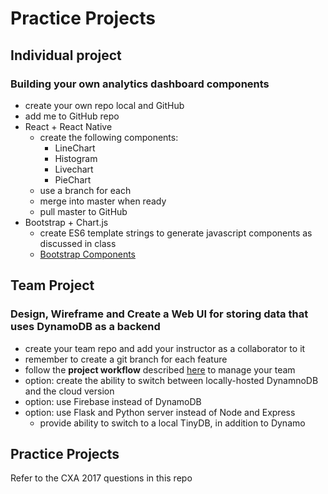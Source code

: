 # Practice Projects

## Individual project
### Building your own analytics dashboard components
  * create your own repo local and GitHub
  * add me to GitHub repo
  * React + React Native
    * create the following components:
      * LineChart
      * Histogram
      * Livechart
      * PieChart
    * use a branch for each
    * merge into master when ready
    * pull master to GitHub 
  * Bootstrap + Chart.js
    * create ES6 template strings to generate javascript components as discussed in class
    * [Bootstrap Components](https://getbootstrap.com/docs/4.0/components/buttons/)

## Team Project
### Design, Wireframe and Create a Web UI for storing data that uses  DynamoDB as a backend
  * create your team repo and add your instructor as a collaborator to it
  * remember to create a git branch for each feature
  * follow the **project workflow** described [here](https://github.com/SGCodeCampusRepo/projectflow) to manage your team 
  * option: create the ability to switch between locally-hosted DynamnoDB and the cloud version
  * option: use Firebase instead of DynamoDB
  * option: use Flask and Python server instead of Node and Express
    * provide ability to switch to a local TinyDB, in addition to Dynamo

## Practice Projects
Refer to the CXA 2017 questions in this repo